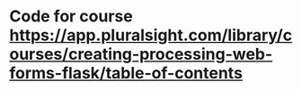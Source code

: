 # Code for course https://app.pluralsight.com/library/courses/creating-processing-web-forms-flask/table-of-contents
